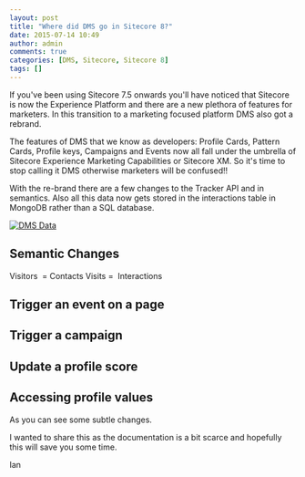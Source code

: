 ```yaml
---
layout: post
title: "Where did DMS go in Sitecore 8?"
date: 2015-07-14 10:49
author: admin
comments: true
categories: [DMS, Sitecore, Sitecore 8]
tags: []
---
```

<span class="dropcap">I</span>f you've been using Sitecore 7.5 onwards you'll have noticed that Sitecore is now the Experience Platform and there are a new plethora of features for marketers.
In this transition to a marketing focused platform DMS also got a rebrand.
<!-- more -->

The features of DMS that we know as developers: Profile Cards, Pattern Cards, Profile keys, Campaigns and Events now all fall under the umbrella of Sitecore Experience Marketing Capabilities or Sitecore XM. So it's time to stop calling it DMS otherwise marketers will be confused!!

With the re-brand there are a few changes to the Tracker API and in semantics.
Also all this data now gets stored in the interactions table in MongoDB rather than a SQL database.

<a href="http://coreblimey.azurewebsites.net/wp-content/uploads/2015/07/DMS-Data.jpg">![DMS Data](http://coreblimey.azurewebsites.net/wp-content/uploads/2015/07/DMS-Data.jpg)</a>


## Semantic Changes


Visitors  = Contacts
Visits =  Interactions


## Trigger an event on a page



<script src="https://gist.github.com/ianjohngraham/51f47beaede90501471a.js"></script>



## Trigger a campaign


<script src="https://gist.github.com/ianjohngraham/2b0e822a753e0430b8f2.js"></script>



## Update a profile score


<script src="https://gist.github.com/ianjohngraham/60753cf27f4912572052.js"></script>



## Accessing profile values


<script src="https://gist.github.com/ianjohngraham/cb072690595498df45f5.js"></script>

As you can see some subtle changes.

I wanted to share this as the documentation is a bit scarce and hopefully this will save you some time.

Ian
